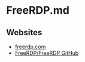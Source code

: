 # FreeRDP.md

## Websites

* [freerdp.com](https://www.freerdp.com/)
* [FreeRDP/FreeRDP GitHub](https://github.com/FreeRDP/FreeRDP)
